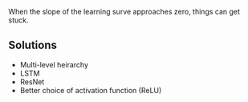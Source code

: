 When the slope of the learning surve approaches zero, things can get stuck.

## Solutions
- Multi-level heirarchy
- LSTM
- ResNet
- Better choice of activation function (ReLU)